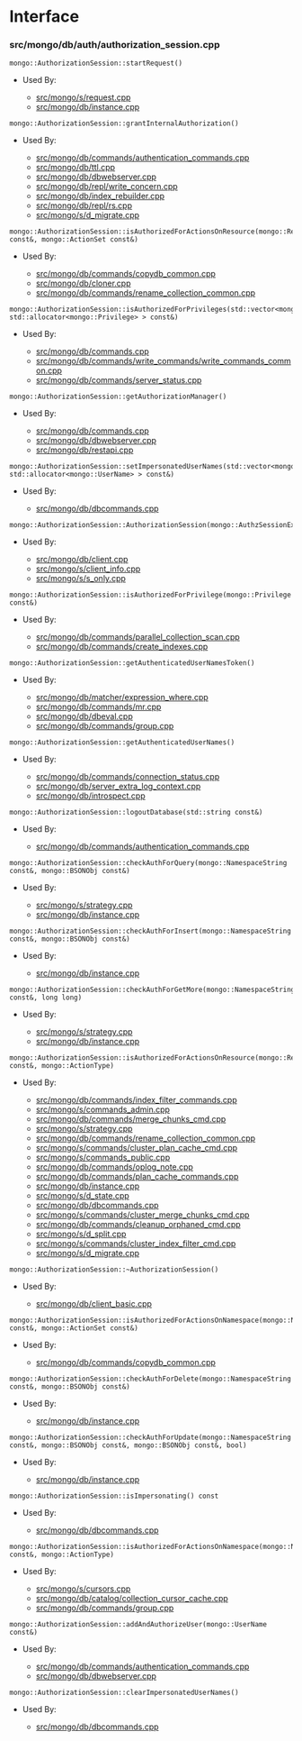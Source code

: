
# Interface

### src/mongo/db/auth/authorization\_session.cpp

<div></div>

    mongo::AuthorizationSession::startRequest()

- Used By:

    - [src/mongo/s/request.cpp](../../../sharding)
    - [src/mongo/db/instance.cpp](../../../storage\_layer\_structure)

<div></div>

    mongo::AuthorizationSession::grantInternalAuthorization()

- Used By:

    - [src/mongo/db/commands/authentication\_commands.cpp](../../../authentication)
    - [src/mongo/db/ttl.cpp](../../../indexing)
    - [src/mongo/db/dbwebserver.cpp](../../../web\_server)
    - [src/mongo/db/repl/write\_concern.cpp](../../../replication)
    - [src/mongo/db/index\_rebuilder.cpp](../../../indexing)
    - [src/mongo/db/repl/rs.cpp](../../../replication)
    - [src/mongo/s/d\_migrate.cpp](../../../sharding)

<div></div>

    mongo::AuthorizationSession::isAuthorizedForActionsOnResource(mongo::ResourcePattern const&, mongo::ActionSet const&)

- Used By:

    - [src/mongo/db/commands/copydb\_common.cpp](../../../database\_commands)
    - [src/mongo/db/cloner.cpp](../../../storage\_layer\_structure)
    - [src/mongo/db/commands/rename\_collection\_common.cpp](../../../database\_commands)

<div></div>

    mongo::AuthorizationSession::isAuthorizedForPrivileges(std::vector<mongo::Privilege, std::allocator<mongo::Privilege> > const&)

- Used By:

    - [src/mongo/db/commands.cpp](../../../database\_commands)
    - [src/mongo/db/commands/write\_commands/write\_commands\_common.cpp](../../../wire\_protocol\_write\_commands)
    - [src/mongo/db/commands/server\_status.cpp](../../../database\_commands)

<div></div>

    mongo::AuthorizationSession::getAuthorizationManager()

- Used By:

    - [src/mongo/db/commands.cpp](../../../database\_commands)
    - [src/mongo/db/dbwebserver.cpp](../../../web\_server)
    - [src/mongo/db/restapi.cpp](../../../web\_server)

<div></div>

    mongo::AuthorizationSession::setImpersonatedUserNames(std::vector<mongo::UserName, std::allocator<mongo::UserName> > const&)

- Used By:

    - [src/mongo/db/dbcommands.cpp](../../../database\_commands)

<div></div>

    mongo::AuthorizationSession::AuthorizationSession(mongo::AuthzSessionExternalState*)

- Used By:

    - [src/mongo/db/client.cpp](../../../client\_and\_operation\_tracking)
    - [src/mongo/s/client\_info.cpp](../../../client\_and\_operation\_tracking)
    - [src/mongo/s/s\_only.cpp](../../../client\_and\_operation\_tracking)

<div></div>

    mongo::AuthorizationSession::isAuthorizedForPrivilege(mongo::Privilege const&)

- Used By:

    - [src/mongo/db/commands/parallel\_collection\_scan.cpp](../../../database\_commands)
    - [src/mongo/db/commands/create\_indexes.cpp](../../../database\_commands)

<div></div>

    mongo::AuthorizationSession::getAuthenticatedUserNamesToken()

- Used By:

    - [src/mongo/db/matcher/expression\_where.cpp](../../../core\_query\_system)
    - [src/mongo/db/commands/mr.cpp](../../../database\_commands)
    - [src/mongo/db/dbeval.cpp](../../../database\_commands)
    - [src/mongo/db/commands/group.cpp](../../../database\_commands)

<div></div>

    mongo::AuthorizationSession::getAuthenticatedUserNames()

- Used By:

    - [src/mongo/db/commands/connection\_status.cpp](../../../database\_commands)
    - [src/mongo/db/server\_extra\_log\_context.cpp](../../../logging\_system)
    - [src/mongo/db/introspect.cpp](../../../client\_and\_operation\_tracking)

<div></div>

    mongo::AuthorizationSession::logoutDatabase(std::string const&)

- Used By:

    - [src/mongo/db/commands/authentication\_commands.cpp](../../../authentication)

<div></div>

    mongo::AuthorizationSession::checkAuthForQuery(mongo::NamespaceString const&, mongo::BSONObj const&)

- Used By:

    - [src/mongo/s/strategy.cpp](../../../sharding)
    - [src/mongo/db/instance.cpp](../../../storage\_layer\_structure)

<div></div>

    mongo::AuthorizationSession::checkAuthForInsert(mongo::NamespaceString const&, mongo::BSONObj const&)

- Used By:

    - [src/mongo/db/instance.cpp](../../../storage\_layer\_structure)

<div></div>

    mongo::AuthorizationSession::checkAuthForGetMore(mongo::NamespaceString const&, long long)

- Used By:

    - [src/mongo/s/strategy.cpp](../../../sharding)
    - [src/mongo/db/instance.cpp](../../../storage\_layer\_structure)

<div></div>

    mongo::AuthorizationSession::isAuthorizedForActionsOnResource(mongo::ResourcePattern const&, mongo::ActionType)

- Used By:

    - [src/mongo/db/commands/index\_filter\_commands.cpp](../../../database\_commands)
    - [src/mongo/s/commands\_admin.cpp](../../../sharding)
    - [src/mongo/db/commands/merge\_chunks\_cmd.cpp](../../../sharding)
    - [src/mongo/s/strategy.cpp](../../../sharding)
    - [src/mongo/db/commands/rename\_collection\_common.cpp](../../../database\_commands)
    - [src/mongo/s/commands/cluster\_plan\_cache\_cmd.cpp](../../../sharding)
    - [src/mongo/s/commands\_public.cpp](../../../sharding)
    - [src/mongo/db/commands/oplog\_note.cpp](../../../database\_commands)
    - [src/mongo/db/commands/plan\_cache\_commands.cpp](../../../database\_commands)
    - [src/mongo/db/instance.cpp](../../../storage\_layer\_structure)
    - [src/mongo/s/d\_state.cpp](../../../sharding)
    - [src/mongo/db/dbcommands.cpp](../../../database\_commands)
    - [src/mongo/s/commands/cluster\_merge\_chunks\_cmd.cpp](../../../sharding)
    - [src/mongo/db/commands/cleanup\_orphaned\_cmd.cpp](../../../database\_commands)
    - [src/mongo/s/d\_split.cpp](../../../sharding)
    - [src/mongo/s/commands/cluster\_index\_filter\_cmd.cpp](../../../sharding)
    - [src/mongo/s/d\_migrate.cpp](../../../sharding)

<div></div>

    mongo::AuthorizationSession::~AuthorizationSession()

- Used By:

    - [src/mongo/db/client\_basic.cpp](../../../client\_and\_operation\_tracking)

<div></div>

    mongo::AuthorizationSession::isAuthorizedForActionsOnNamespace(mongo::NamespaceString const&, mongo::ActionSet const&)

- Used By:

    - [src/mongo/db/commands/copydb\_common.cpp](../../../database\_commands)

<div></div>

    mongo::AuthorizationSession::checkAuthForDelete(mongo::NamespaceString const&, mongo::BSONObj const&)

- Used By:

    - [src/mongo/db/instance.cpp](../../../storage\_layer\_structure)

<div></div>

    mongo::AuthorizationSession::checkAuthForUpdate(mongo::NamespaceString const&, mongo::BSONObj const&, mongo::BSONObj const&, bool)

- Used By:

    - [src/mongo/db/instance.cpp](../../../storage\_layer\_structure)

<div></div>

    mongo::AuthorizationSession::isImpersonating() const

- Used By:

    - [src/mongo/db/dbcommands.cpp](../../../database\_commands)

<div></div>

    mongo::AuthorizationSession::isAuthorizedForActionsOnNamespace(mongo::NamespaceString const&, mongo::ActionType)

- Used By:

    - [src/mongo/s/cursors.cpp](../../../sharding)
    - [src/mongo/db/catalog/collection\_cursor\_cache.cpp](../../../storage\_layer\_structure)
    - [src/mongo/db/commands/group.cpp](../../../database\_commands)

<div></div>

    mongo::AuthorizationSession::addAndAuthorizeUser(mongo::UserName const&)

- Used By:

    - [src/mongo/db/commands/authentication\_commands.cpp](../../../authentication)
    - [src/mongo/db/dbwebserver.cpp](../../../web\_server)

<div></div>

    mongo::AuthorizationSession::clearImpersonatedUserNames()

- Used By:

    - [src/mongo/db/dbcommands.cpp](../../../database\_commands)
